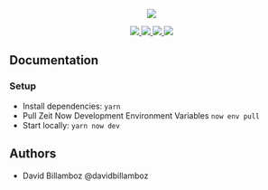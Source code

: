 <p align="center">
  <img src="https://raw.githubusercontent.com/amis-du-centre-pompidou/acp-api/master/.github/logo.jpg" />
</p>

<p align="center">
  <a aria-label="Code coverage" href="https://codecov.io/gh/amis-du-centre-pompidou/acp-api">
    <img src="https://img.shields.io/codecov/c/gh/amis-du-centre-pompidou/acp-api?style=for-the-badge" />
  </a>
  <a aria-label="Code maintainability" href="https://codeclimate.com/github/amis-du-centre-pompidou/acp-api">
    <img src="https://img.shields.io/codeclimate/maintainability/amis-du-centre-pompidou/acp-api?style=for-the-badge" />
  </a>
  <a aria-label="Build status" href="https://github.com/amis-du-centre-pompidou/acp-api/actions?query=workflow%3A%22Continuous+Integration%22">
    <img src="https://img.shields.io/github/workflow/status/amis-du-centre-pompidou/acp-api/Continuous Integration?style=for-the-badge" />
  </a>
  <a aria-label="Dependencies status" href="https://github.com/amis-du-centre-pompidou/acp-api/actions?query=workflow%3A%22Continuous+Integration%22">
    <img src="https://img.shields.io/david/amis-du-centre-pompidou/acp-api?style=for-the-badge" />
  </a>  
</p>

## Documentation

### Setup
- Install dependencies: `yarn`
- Pull Zeit Now Development Environment Variables `now env pull`
- Start locally: `yarn now dev`

## Authors

- David Billamboz @davidbillamboz